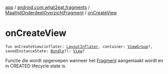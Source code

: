 [app](../../index.md) / [android.com.what2eat.fragments](../index.md) / [MaaltijdOnderdeelOverzichtFragment](index.md) / [onCreateView](./on-create-view.md)

# onCreateView

`fun onCreateView(inflater: `[`LayoutInflater`](https://developer.android.com/reference/android/view/LayoutInflater.html)`, container: `[`ViewGroup`](https://developer.android.com/reference/android/view/ViewGroup.html)`?, savedInstanceState: `[`Bundle`](https://developer.android.com/reference/android/os/Bundle.html)`?): `[`View`](https://developer.android.com/reference/android/view/View.html)`?`

Functie die wordt opgeroepen wanneer het [Fragment](#) aangemaakt wordt en in CREATED lifecycle state is.

